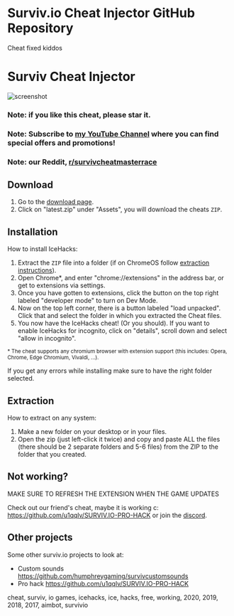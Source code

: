 # Surviv.io Cheat Injector GitHub Repository
Cheat fixed kiddos








# Surviv Cheat Injector
![screenshot](https://cdn.discordapp.com/attachments/658048925592453136/662775433292546062/ss.png)
### Note: if you like this cheat, please star it.
### Note: Subscribe to [my YouTube Channel](https://www.youtube.com/c/IceHacks) where you can find special offers and promotions!
### Note: our Reddit, [r/survivcheatmasterrace](https://www.reddit.com/r/survivcheatmasterrace/)

## Download
1. Go to the [download page](https://github.com/IceHacks/SurvivCheatInjector/releases/latest).
2. Click on "latest.zip" under "Assets", you will download the cheats `ZIP`.

## Installation
How to install IceHacks:

1. Extract the `ZIP` file into a folder (if on ChromeOS follow [extraction instructions](#extraction)).
2. Open Chrome*, and enter "chrome://extensions" in the address bar, or get to extensions via settings.
3. Once you have gotten to extensions, click the button on the top right labeled "developer mode" to turn on Dev Mode.
4. Now on the top left corner, there is a button labeled "load unpacked". Click that and select the folder in which you extracted the Cheat files.
5. You now have the IceHacks cheat! (Or you should). If you want to enable IceHacks for incognito, click on "details", scroll down and select "allow in incognito".

<sup>\* The cheat supports any chromium browser with extension support (this includes: Opera, Chrome, Edge Chromium, Vivaldi, ...).</sup>

If you get any errors while installing make sure to have the right folder selected.

## Extraction
How to extract on any system:

1. Make a new folder on your desktop or in your files.
2. Open the zip (just left-click it twice) and copy and paste ALL the files (there should be 2 separate folders and 5-6 files) from the ZIP to the folder that you created.

## Not working?

MAKE SURE TO REFRESH THE EXTENSION WHEN THE GAME UPDATES

Check out our friend's cheat, maybe it is working c: https://github.com/u1qqlv/SURVIV.IO-PRO-HACK or join the [discord](https://discord.gg/HkSfxGT).

## Other projects

Some other surviv.io projects to look at:
- Custom sounds https://github.com/humphreygaming/survivcustomsounds
- Pro hack https://github.com/u1qqlv/SURVIV.IO-PRO-HACK

cheat, surviv, io games, icehacks, ice, hacks, free, working, 2020, 2019, 2018, 2017, aimbot, survivio
